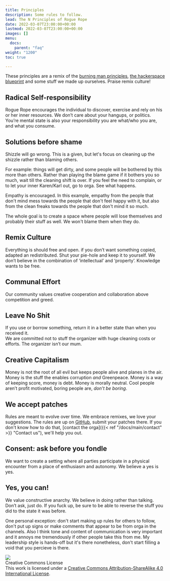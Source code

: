 ```yaml
---
title: Principles
description: Some rules to follow.
lead: The N Principles of Rogue Rope
date: 2022-03-07T23:00:00+00:00
lastmod: 2022-03-07T23:00:00+00:00
images: []
menu: 
  docs:
    parent: "faq"
weight: "1200"
toc: true

---
```

These principles are a remix of the [burning man principles](https://burningman.org/culture/philosophical-center/10-principles/), [the hackerspace blueprint](https://hackerspace.design/) and some stuff we made up ourselves. Praise remix culture!

## Radical Self-responsibility

Rogue Rope encourages the individual to discover, exercise and rely on his or her inner resources. We don’t care about your hangups, or politics.  
You’re mental state is also your responsibility you are what/who you are, and what you consume.

## Solutions before shame

Shizzle will go wrong. This is a given, but let's focus on cleaning up the shizzle rather than blaming others.

For example: things will get dirty, and some people will be bothered by this more than others. Rather than playing the blame game if it bothers you so much, wait till the cleaning shift is over. If you feel the need to complain, or to let your inner Karen/Karl out, go to orga. See what happens.

Empathy is encouraged. In this example, empathy from the people that don't mind mess towards the people that don't feel happy with it, but also from the clean freaks towards the people that don't mind it so much.

The whole goal is to create a space where people will lose themselves and probably their stuff as well. We won't blame them when they do.

## Remix Culture

Everything is should free and open. if you don’t want something copied, adapted an redistributed. Shut your pie-hole and keep it to yourself. We don’t believe in the combination of ‘intellectual’ and ‘property’. Knowledge wants to be free.

## Communal Effort

Our community values creative cooperation and collaboration above competition and greed.


## Leave No Shit

If you use or borrow something, return it in a better state than when you received it.  
We are committed not to stuff the organizer with huge cleaning costs or efforts. The organizer isn’t our mum.

## Creative Capitalism

Money is not the root of all evil but keeps people alive and planes in the air. Money is  the stuff the enables corruption _and_ Greenpeace. Money is a way of keeping score, money is debt. Money is morally neutral. Cool people aren’t profit motivated, boring people are, _don’t be boring_.

## We accept patches

Rules are meant to evolve over time. We embrace remixes, we love your suggestions. The rules are up on [GitHub](https://github.com/RogueRope/Docs), submit your patches there. If you don't know how to do that, [contact the orga]({{< ref "/docs/main/contact" >}} "Contact us"), we'll help you out.

## Consent: ask before you fondle

We want to create a setting where all parties participate in a physical encounter from a place of enthusiasm and autonomy. We believe a yes is yes.

## Yes, you can!

We value constructive anarchy. We believe in doing rather than talking. Don’t ask, just do. If you fuck up, be sure to be able to reverse the stuff you did to the state it was before.

One personal exception: don't start making up rules for others to follow, don't put up signs or make comments that appear to be from orga in the channels. Also I think tone and content of communication is very important and it annoys me tremendously if other people take this from me. My leadership style is hands-off but it's there nonetheless, don't start filling a void that you percieve is there. 

![](https://i.imgur.com/WOlaU4c.png)  
Creative Commons License  
This work is licensed under a [Creative Commons Attribution-ShareAlike 4.0 International License](https://creativecommons.org/licenses/by-sa/4.0/).
